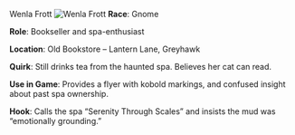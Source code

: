 
Wenla Frott
![Wenla Frott](portrait_📚_wenla_frott.png)
**Race**: Gnome

**Role**: Bookseller and spa-enthusiast

**Location**: Old Bookstore – Lantern Lane, Greyhawk

**Quirk**: Still drinks tea from the haunted spa. Believes her cat can read.

**Use in Game**: Provides a flyer with kobold markings, and confused insight about past spa ownership.

**Hook**: Calls the spa “Serenity Through Scales” and insists the mud was “emotionally grounding.”
